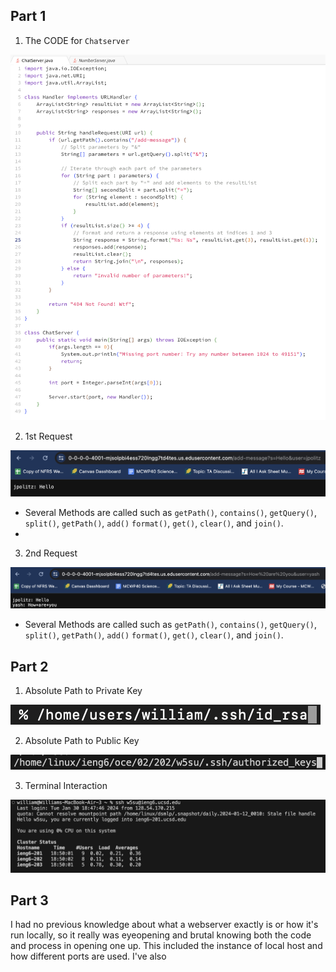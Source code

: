 ## Part 1
1. The CODE for `Chatserver` 
   
![Image](/More_Images/Lab2code.png)

2. 1st Request
   
![Image](/More_Images/request1.png)

- Several Methods are called such as `getPath()`, `contains()`, `getQuery()`, `split()`, `getPath()`, `add()`
 `format()`, `get()`, `clear()`, and `join()`.
- 


3. 2nd Request

![Image](/More_Images/request2.png)

- Several Methods are called such as `getPath()`, `contains()`, `getQuery()`, `split()`, `getPath()`, `add()`
 `format()`, `get()`, `clear()`, and `join()`.

## Part 2
1. Absolute Path to Private Key
   
![Image](/More_Images/private_key.png)

2. Absolute Path to Public Key
   
![Image](/More_Images/public_key2.png)

3. Terminal Interaction
   
![Image](/More_Images/terminal_interaction.png)
## Part 3

I had no previous knowledge about what a webserver exactly is or how it's run locally, so it really was eyeopening and brutal knowing both the code and process in opening one up.
This included the instance of local host and how different ports are used. I've also 
